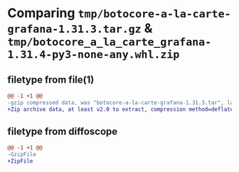 # Comparing `tmp/botocore-a-la-carte-grafana-1.31.3.tar.gz` & `tmp/botocore_a_la_carte_grafana-1.31.4-py3-none-any.whl.zip`

## filetype from file(1)

```diff
@@ -1 +1 @@
-gzip compressed data, was "botocore-a-la-carte-grafana-1.31.3.tar", last modified: Fri Jul 14 01:46:06 2023, max compression
+Zip archive data, at least v2.0 to extract, compression method=deflate
```

## filetype from diffoscope

```diff
@@ -1 +1 @@
-GzipFile
+ZipFile
```

